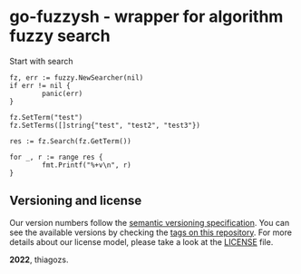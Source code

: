 # go-fuzzysh -  wrapper for algorithm fuzzy search

Start with search

```golang
fz, err := fuzzy.NewSearcher(nil)
if err != nil {
        panic(err)
}

fz.SetTerm("test")
fz.SetTerms([]string{"test", "test2", "test3"})

res := fz.Search(fz.GetTerm())

for _, r := range res {
        fmt.Printf("%+v\n", r)
}
```
## Versioning and license

Our version numbers follow the [semantic versioning specification](http://semver.org/). You can see the available versions by checking the [tags on this repository](https://github.com/thiagozs/go-fuzzysh/tags). For more details about our license model, please take a look at the [LICENSE](LICENSE) file.

**2022**, thiagozs.